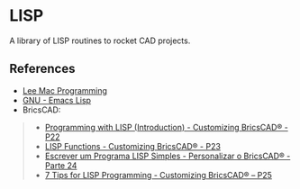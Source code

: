 # LISP
A library of LISP routines to rocket CAD projects.

## References

- [Lee Mac Programming](http://www.lee-mac.com/index.html)
- [GNU - Emacs Lisp](https://www.gnu.org/software/emacs/manual/html_node/elisp/index.html)
- BricsCAD:
>- [Programming with LISP (Introduction) - Customizing BricsCAD® - P22](https://www.bricsys.com/en-eu/blog/programming-with-lisp-introduction-customizing-bricscad-p22)
>- [LISP Functions - Customizing BricsCAD® - P23](https://www.bricsys.com/en-eu/blog/lisp-functions-customizing-bricscad-p23)
>- [Escrever um Programa LISP Simples - Personalizar o BricsCAD® - Parte 24](https://blog.bricsys.com/pt-br/escrevendo-um-programa-lisp-simples-customizando-bricscad-p24/)
>- [7 Tips for LISP Programming - Customizing BricsCAD® – P25](https://www.bricsys.com/en-eu/blog/7-tips-for-lisp-programming-customizing-bricscad)
